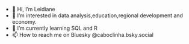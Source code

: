 - 👋 Hi, I’m Leidiane
- 👀 I’m interested in data analysis,education,regional development and economy.
- 🌱 I’m currently learning SQL and R
- 📫 How to reach me on Bluesky @caboclinha.bsky.social

<!---
anevsantos/anevsantos is a ✨ special ✨ repository because its `README.md` (this file) appears on your GitHub profile.
You can click the Preview link to take a look at your changes.
--->
